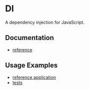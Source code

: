 # DI

A dependency injection for JavaScript.

## Documentation

- [reference](docs/REFERENCE.md)

## Usage Examples

- [reference application](example/src/index.js)
- [tests](test/index.test.js)
